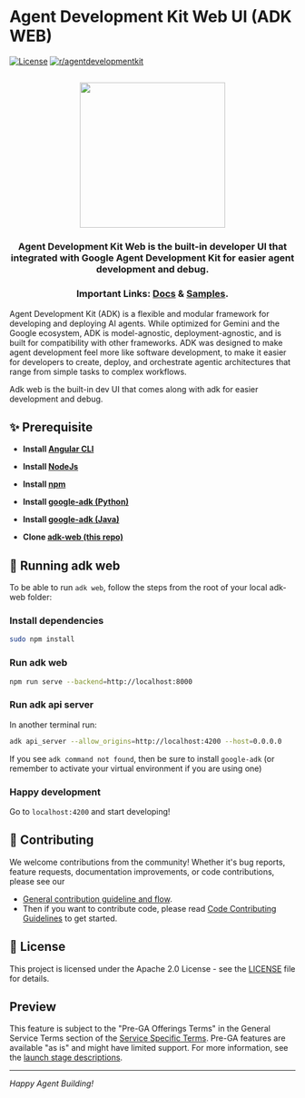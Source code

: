 
# Agent Development Kit Web UI (ADK WEB)

[![License](https://img.shields.io/badge/License-Apache_2.0-blue.svg)](LICENSE)
[![r/agentdevelopmentkit](https://img.shields.io/badge/Reddit-r%2Fagentdevelopmentkit-FF4500?style=flat&logo=reddit&logoColor=white)](https://www.reddit.com/r/agentdevelopmentkit/)

<html>
    <h2 align="center">
      <img src="https://raw.githubusercontent.com/google/adk-python/main/assets/agent-development-kit.png" width="256"/>
    </h2>
    <h3 align="center">
      Agent Development Kit Web is the built-in developer UI that integrated with Google Agent Development Kit for easier agent development and debug.
    </h3>
    <h3 align="center">
      Important Links:
      <a href="https://google.github.io/adk-docs/">Docs</a> &
      <a href="https://github.com/google/adk-samples">Samples</a>.
    </h3>
</html>

Agent Development Kit (ADK) is a flexible and modular framework for developing and deploying AI agents. While optimized for Gemini and the Google ecosystem, ADK is model-agnostic, deployment-agnostic, and is built for compatibility with other frameworks. ADK was designed to make agent development feel more like software development, to make it easier for developers to create, deploy, and orchestrate agentic architectures that range from simple tasks to complex workflows.

Adk web is the built-in dev UI that comes along with adk for easier development and debug.


## ✨ Prerequisite

- **Install [Angular CLI](https://angular.dev/tools/cli)**

- **Install [NodeJs](https://nodejs.org/en)**

- **Install [npm](https://docs.npmjs.com/downloading-and-installing-node-js-and-npm)**

- **Install [google-adk (Python)](https://github.com/google/adk-python)** 

- **Install [google-adk (Java)](https://github.com/google/adk-java/)**

- **Clone [adk-web (this repo)](https://github.com/google/adk-web/)**

## 🚀 Running adk web

To be able to run `adk web`, follow the steps from the root of your local adk-web folder:

### Install dependencies

```bash
sudo npm install
```

### Run adk web

```bash
npm run serve --backend=http://localhost:8000
```

### Run adk api server

In another terminal run:

```bash
adk api_server --allow_origins=http://localhost:4200 --host=0.0.0.0
```

If you see `adk command not found`, then be sure to install `google-adk` (or remember to activate your virtual environment if you are using one)

### Happy development

Go to `localhost:4200` and start developing!


## 🤝 Contributing

We welcome contributions from the community! Whether it's bug reports, feature requests, documentation improvements, or code contributions, please see our 
- [General contribution guideline and flow](https://google.github.io/adk-docs/contributing-guide/#questions).
- Then if you want to contribute code, please read [Code Contributing Guidelines](./CONTRIBUTING.md) to get started.

## 📄 License

This project is licensed under the Apache 2.0 License - see the [LICENSE](LICENSE) file for details.

## Preview

This feature is subject to the "Pre-GA Offerings Terms" in the General Service Terms section of the [Service Specific Terms](https://cloud.google.com/terms/service-terms#1). Pre-GA features are available "as is" and might have limited support. For more information, see the [launch stage descriptions](https://cloud.google.com/products?hl=en#product-launch-stages).

---

*Happy Agent Building!*

